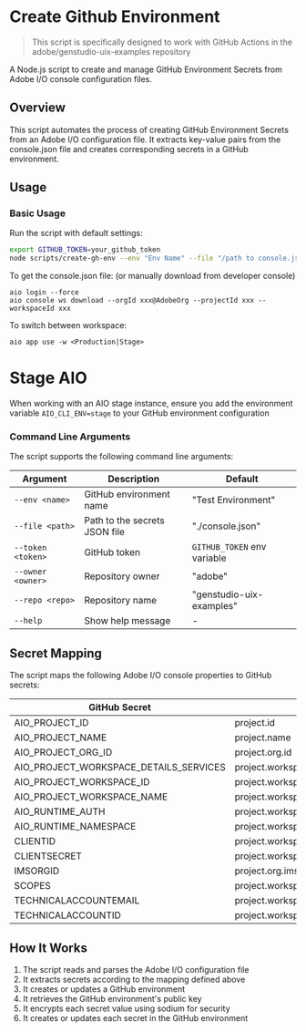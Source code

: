 # Create Github Environment

> This script is specifically designed to work with GitHub Actions in the adobe/genstudio-uix-examples repository

A Node.js script to create and manage GitHub Environment Secrets from Adobe I/O console configuration files.

## Overview

This script automates the process of creating GitHub Environment Secrets from an Adobe I/O configuration file. It extracts key-value pairs from the console.json file and creates corresponding secrets in a GitHub environment.

## Usage

### Basic Usage

Run the script with default settings:

```bash
export GITHUB_TOKEN=your_github_token
node scripts/create-gh-env --env "Env Name" --file "/path to console.json"
```

To get the console.json file: (or manually download from developer console)

```
aio login --force
aio console ws download --orgId xxx@AdobeOrg --projectId xxx --workspaceId xxx
```

To switch between workspace:

```
aio app use -w <Production|Stage>
```

# Stage AIO

When working with an AIO stage instance, ensure you add the environment variable `AIO_CLI_ENV=stage` to your GitHub environment configuration

### Command Line Arguments

The script supports the following command line arguments:

| Argument          | Description                   | Default                     |
| ----------------- | ----------------------------- | --------------------------- |
| `--env <name>`    | GitHub environment name       | "Test Environment"          |
| `--file <path>`   | Path to the secrets JSON file | "./console.json"            |
| `--token <token>` | GitHub token                  | `GITHUB_TOKEN` env variable |
| `--owner <owner>` | Repository owner              | "adobe"                     |
| `--repo <repo>`   | Repository name               | "genstudio-uix-examples"    |
| `--help`          | Show help message             | -                           |

## Secret Mapping

The script maps the following Adobe I/O console properties to GitHub secrets:

| GitHub Secret                          | Adobe I/O Console Property                                                              |
| -------------------------------------- | --------------------------------------------------------------------------------------- |
| AIO_PROJECT_ID                         | project.id                                                                              |
| AIO_PROJECT_NAME                       | project.name                                                                            |
| AIO_PROJECT_ORG_ID                     | project.org.id                                                                          |
| AIO_PROJECT_WORKSPACE_DETAILS_SERVICES | project.workspace.details.services                                                      |
| AIO_PROJECT_WORKSPACE_ID               | project.workspace.id                                                                    |
| AIO_PROJECT_WORKSPACE_NAME             | project.workspace.name                                                                  |
| AIO_RUNTIME_AUTH                       | project.workspace.details.runtime.namespaces[0].auth                                    |
| AIO_RUNTIME_NAMESPACE                  | project.workspace.details.runtime.namespaces[0].name                                    |
| CLIENTID                               | project.workspace.details.credentials[0].oauth_server_to_server.client_id               |
| CLIENTSECRET                           | project.workspace.details.credentials[0].oauth_server_to_server.client_secrets[0]       |
| IMSORGID                               | project.org.ims_org_id                                                                  |
| SCOPES                                 | project.workspace.details.credentials[0].oauth_server_to_server.scopes                  |
| TECHNICALACCOUNTEMAIL                  | project.workspace.details.credentials[0].oauth_server_to_server.technical_account_email |
| TECHNICALACCOUNTID                     | project.workspace.details.credentials[0].oauth_server_to_server.technical_account_id    |

## How It Works

1. The script reads and parses the Adobe I/O configuration file
2. It extracts secrets according to the mapping defined above
3. It creates or updates a GitHub environment
4. It retrieves the GitHub environment's public key
5. It encrypts each secret value using sodium for security
6. It creates or updates each secret in the GitHub environment
